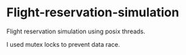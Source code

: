 # Flight-reservation-simulation
Flight reservation simulation using posix threads. 

I used mutex locks to prevent data race.
